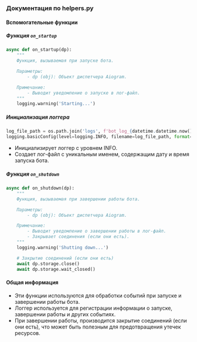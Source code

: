 ### Документация по helpers.py

#### Вспомогательные функции

##### Функция `on_startup`

```python
async def on_startup(dp):
    """
    Функция, вызываемая при запуске бота.

    Параметры:
        - dp (obj): Объект диспетчера Aiogram.

    Примечание:
        - Выводит уведомление о запуске в лог-файл.
    """
    logging.warning('Starting...')

```

##### Инициализация логгера

```python
log_file_path = os.path.join('logs', f'bot_log_{datetime.datetime.now().strftime("%Y-%m-%d_%H-%M-%S")}.txt')
logging.basicConfig(level=logging.INFO, filename=log_file_path, format='%(asctime)s - %(levelname)s - %(message)s')
```

- Инициализирует логгер с уровнем INFO.
- Создает лог-файл с уникальным именем, содержащим дату и время запуска бота.

##### Функция `on_shutdown`

```python
async def on_shutdown(dp):
    """
    Функция, вызываемая при завершении работы бота.

    Параметры:
        - dp (obj): Объект диспетчера Aiogram.

    Примечание:
        - Выводит уведомление о завершении работы в лог-файл.
        - Закрывает соединения (если они есть).
    """
    logging.warning('Shutting down...')

    # Закрытие соединений (если они есть)
    await dp.storage.close()
    await dp.storage.wait_closed()
```

#### Общая информация

- Эти функции используются для обработки событий при запуске и завершении работы бота.
- Логгер используется для регистрации информации о запуске, завершении работы и других событиях.
- При завершении работы, производится закрытие соединений (если они есть), что может быть полезным для предотвращения утечек ресурсов.